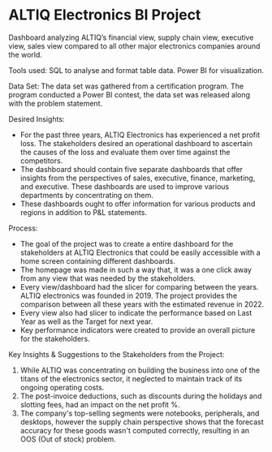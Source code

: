 # ALTIQ Electronics BI Project
Dashboard analyzing ALTIQ’s financial view, supply chain view, executive view, sales view compared to all other major electronics companies around the world.

Tools used:
SQL to analyse and format table data.
Power BI for visualization.

Data Set:
The data set was gathered from a certification program. The program conducted a Power BI contest, the data set was released along with the problem statement.

Desired Insights:
- For the past three years, ALTIQ Electronics has experienced a net profit loss. The stakeholders desired an operational dashboard to ascertain the causes of the loss and evaluate them over time against the competitors.
- The dashboard should contain five separate dashboards that offer insights from the perspectives of sales, executive, finance, marketing, and executive. These dashboards are used to improve various departments by concentrating on them.
- These dashboards ought to offer information for various products and regions in addition to P&L statements.

Process:
- The goal of the project was to create a entire dashboard for the stakeholders at ALTIQ Electronics that could be easily accessible with a home screen containing different dashboards.
- The homepage was made in such a way that, it was a one click away from any view that was needed by the stakeholders.
- Every view/dashboard had the slicer for comparing between the years. ALTIQ electronics was founded in 2019. The project provides the comparison between all these years with the estimated revenue in 2022.
- Every view also had slicer to indicate the performance based on Last Year as well as the Target for next year.
- Key performance indicators were created to provide an overall picture for the stakeholders.

Key Insights & Suggestions to the Stakeholders from the Project:
1. While ALTIQ was concentrating on building the business into one of the titans of the electronics sector, it neglected to maintain track of its ongoing operating costs.
2. The post-invoice deductions, such as discounts during the holidays and slotting fees, had an impact on the net profit %.
3. The company's top-selling segments were notebooks, peripherals, and desktops, however the supply chain perspective shows that the forecast accuracy for these goods wasn't computed correctly, resulting in an OOS (Out of stock) problem.

